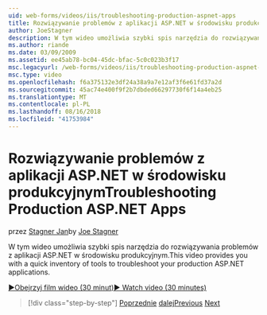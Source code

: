```yaml
---
uid: web-forms/videos/iis/troubleshooting-production-aspnet-apps
title: Rozwiązywanie problemów z aplikacji ASP.NET w środowisku produkcyjnym | Dokumentacja firmy Microsoft
author: JoeStagner
description: W tym wideo umożliwia szybki spis narzędzia do rozwiązywania problemów z aplikacji ASP.NET w środowisku produkcyjnym.
ms.author: riande
ms.date: 03/09/2009
ms.assetid: ee45ab78-bc04-45dc-bfac-5c0c023b3f17
msc.legacyurl: /web-forms/videos/iis/troubleshooting-production-aspnet-apps
msc.type: video
ms.openlocfilehash: f6a375132e3df24a38a9a7e12af3f6e61fd37a2d
ms.sourcegitcommit: 45ac74e400f9f2b7dbded66297730f6f14a4eb25
ms.translationtype: MT
ms.contentlocale: pl-PL
ms.lasthandoff: 08/16/2018
ms.locfileid: "41753984"
---
```

<a name="troubleshooting-production-aspnet-apps"></a><span data-ttu-id="4e453-103">Rozwiązywanie problemów z aplikacji ASP.NET w środowisku produkcyjnym</span><span class="sxs-lookup"><span data-stu-id="4e453-103">Troubleshooting Production ASP.NET Apps</span></span>
====================
<span data-ttu-id="4e453-104">przez [Stagner Jan](https://github.com/JoeStagner)</span><span class="sxs-lookup"><span data-stu-id="4e453-104">by [Joe Stagner](https://github.com/JoeStagner)</span></span>

<span data-ttu-id="4e453-105">W tym wideo umożliwia szybki spis narzędzia do rozwiązywania problemów z aplikacji ASP.NET w środowisku produkcyjnym.</span><span class="sxs-lookup"><span data-stu-id="4e453-105">This video provides you with a quick inventory of tools to troubleshoot your production ASP.NET applications.</span></span>

[<span data-ttu-id="4e453-106">&#9654;Obejrzyj film wideo (30 minut)</span><span class="sxs-lookup"><span data-stu-id="4e453-106">&#9654; Watch video (30 minutes)</span></span>](https://channel9.msdn.com/Blogs/ASP-NET-Site-Videos/troubleshooting-production-aspnet-apps)

> [!div class="step-by-step"]
> <span data-ttu-id="4e453-107">[Poprzednie](feature-specific-delegated-management.md)
> [dalej](creating-a-site-with-iis7-manager.md)</span><span class="sxs-lookup"><span data-stu-id="4e453-107">[Previous](feature-specific-delegated-management.md)
[Next](creating-a-site-with-iis7-manager.md)</span></span>
